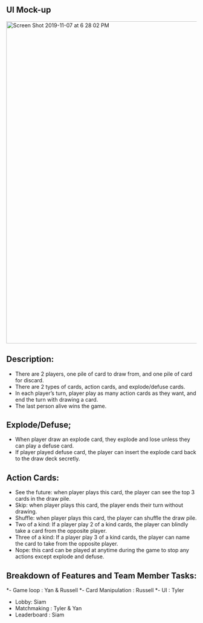 ## UI Mock-up
<img width="852" alt="Screen Shot 2019-11-07 at 6 28 02 PM" src="https://user-images.githubusercontent.com/23036145/68445448-d3494680-018e-11ea-9423-e24a06c7ac79.png">

## Description:
- There are 2 players, one pile of card to draw from, and one pile of card for discard.
- There are 2 types of cards, action cards, and explode/defuse cards.
- In each player’s turn, player play as many action cards as they want, and end the turn with drawing a card.
- The last person alive wins the game.

## Explode/Defuse;
- When player draw an explode card, they explode and lose unless they can play a defuse card. 
- If player played defuse card, the player can insert the explode card back to the draw deck secretly. 

## Action Cards:
- See the future: when player plays this card, the player can see the top 3 cards in the draw pile.
- Skip: when player plays this card, the player ends their turn without drawing.
- Shuffle: when player plays this card, the player can shuffle the draw pile.
- Two of a kind: If a player play 2 of a kind cards, the player can blindly take a card from the opposite player.
- Three of a kind: If a player play 3 of a kind cards, the player can name the card to take from the opposite player.
- Nope: this card can be played at anytime during the game to stop any actions except explode and defuse.

## Breakdown of Features and Team Member Tasks:
*- Game loop  :  Yan &  Russell
*- Card Manipulation  :  Russell
*- UI  :  Tyler  
- Lobby:  Siam
- Matchmaking  :  Tyler &  Yan
- Leaderboard  :  Siam 
    


